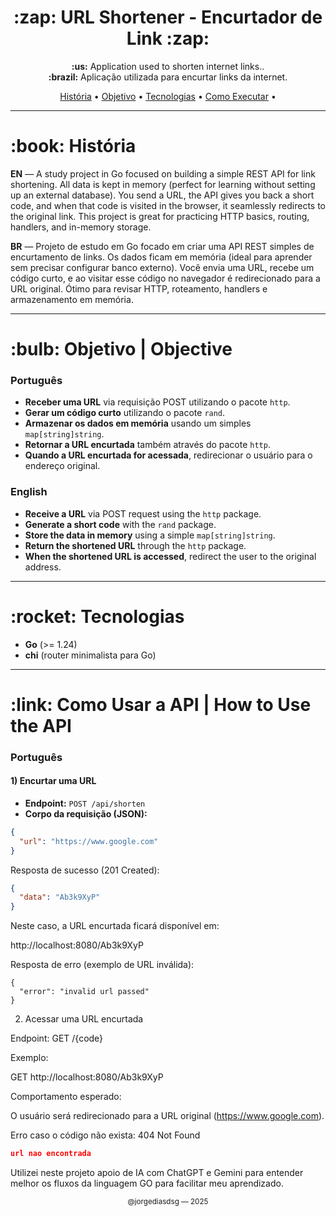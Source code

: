 <h1 align="center">:zap: URL Shortener - Encurtador de Link :zap:</h1>

<p align="center">
<b>:us:</b> Application used to shorten internet links..<br>
<b>:brazil:</b> Aplicação utilizada para encurtar links da internet.
</p>

<p align="center">
 <a href="#history">História</a> •
 <a href="#objective">Objetivo</a> •
 <a href="#technologies">Tecnologias</a> •
 <a href="#how-to-run">Como Executar</a> •
</p>

---

<h1 id="history">:book: História</h1>

**EN** — A study project in Go focused on building a simple REST API for link shortening. All data is kept in memory (perfect for learning without setting up an external database). You send a URL, the API gives you back a short code, and when that code is visited in the browser, it seamlessly redirects to the original link. This project is great for practicing HTTP basics, routing, handlers, and in-memory storage.

**BR** — Projeto de estudo em Go focado em criar uma API REST simples de encurtamento de links. Os dados ficam em memória (ideal para aprender sem precisar configurar banco externo). Você envia uma URL, recebe um código curto, e ao visitar esse código no navegador é redirecionado para a URL original. Ótimo para revisar HTTP, roteamento, handlers e armazenamento em memória.

---

<h1 id="objective">:bulb: Objetivo | Objective</h1>

### Português
- **Receber uma URL** via requisição POST utilizando o pacote `http`.
- **Gerar um código curto** utilizando o pacote `rand`.
- **Armazenar os dados em memória** usando um simples `map[string]string`.
- **Retornar a URL encurtada** também através do pacote `http`.
- **Quando a URL encurtada for acessada**, redirecionar o usuário para o endereço original.

### English
- **Receive a URL** via POST request using the `http` package.
- **Generate a short code** with the `rand` package.
- **Store the data in memory** using a simple `map[string]string`.
- **Return the shortened URL** through the `http` package.
- **When the shortened URL is accessed**, redirect the user to the original address.

---

<h1 id="technologies">:rocket: Tecnologias</h1>

- **Go** (>= 1.24)
- **chi** (router minimalista para Go)

---

<h1 id="how-to-run">:link: Como Usar a API | How to Use the API</h1>

### Português

#### 1) Encurtar uma URL
- **Endpoint:** `POST /api/shorten`
- **Corpo da requisição (JSON):**

```json
{
  "url": "https://www.google.com"
}
```
Resposta de sucesso (201 Created):
```json
{
  "data": "Ab3k9XyP"
}
```

Neste caso, a URL encurtada ficará disponível em:

http://localhost:8080/Ab3k9XyP


Resposta de erro (exemplo de URL inválida):
```
{
  "error": "invalid url passed"
}
```

2) Acessar uma URL encurtada

Endpoint: GET /{code}

Exemplo:

GET http://localhost:8080/Ab3k9XyP


Comportamento esperado:

O usuário será redirecionado para a URL original (https://www.google.com).

Erro caso o código não exista:
404 Not Found
```json
url nao encontrada
```

Utilizei neste projeto apoio de IA com ChatGPT e Gemini para entender melhor os fluxos da linguagem GO para facilitar meu aprendizado.

<p align="center"> <sub>@jorgediasdsg — 2025</sub> </p>
